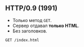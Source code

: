 ## HTTP/0.9 (1991)
- Только метод `GET`.
- Сервер отдавал **только HTML**.
- Без заголовков.
```
GET /index.html
```